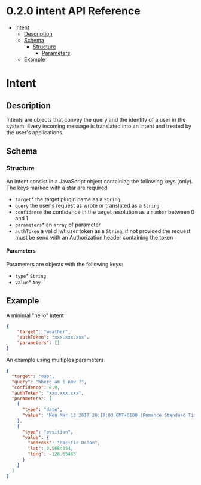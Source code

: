<!-- version -->
# 0.2.0 intent API Reference
<!-- end version -->

<!-- toc -->
  - [Intent](#intent)
    - [Description](#description)
    - [Schema](#schema)
      - [Structure](#structure)
        - [Parameters](#parameters)
    - [Example](#example)
<!-- end toc -->

# Intent

## Description

Intents are objects that convey the query and the identity of a user in the system.
Every incoming message is translated into an intent and treated by the user's applications.

## Schema

### Structure

An intent consist in a JavaScript object containing the following keys (only). 
The keys marked with a star are required
  - `target`* the target plugin name as a `String`
  - `query` the user's request as wrote or translated as a `String`
  - `confidence` the confidence in the target resolution as a `number` between 0 and 1
  - `parameters`* an `array` of parameter
  - `authToken` a valid jwt user token as a `String`, if not provided the request must be send with an Authorization header containing the token

#### Parameters

Parameters are objects with the following keys:
  - `type`* `String`
  - `value`* `Any`

## Example

A minimal "hello" intent 

```json
{
    "target": "weather",
    "authToken": "xxx.xxx.xxx",
    "parameters": []
}
```

An example using multiples parameters

```json
{
  "target": "map",
  "query": "Where am i now ?",
  "confidence": 0.9,
  "authToken": "xxx.xxx.xxx",
  "parameters": [
    {
      "type": "date",
      "value": "Mon Mar 13 2017 20:18:03 GMT+0100 (Romance Standard Time)"
    },
    {
      "type": "position",
      "value": {
        "address": "Pacific Ocean",
        "lat": 0.5684354,
        "long": -128.65465
      }
    }
  ]
}
```

